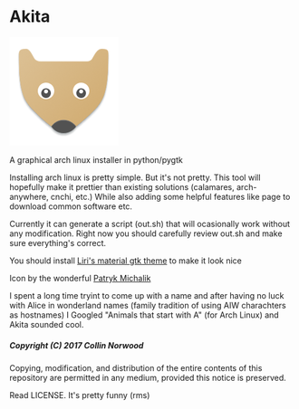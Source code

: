# Akita 

![Icon](https://github.com/Collinthegeek/Akita/blob/master/icon.png) 

A graphical arch linux installer in python/pygtk

Installing arch linux is pretty simple. But it's not pretty. This tool will hopefully make it prettier than existing solutions (calamares, arch-anywhere, cnchi, etc.) While also adding some helpful features like page to download common software etc.

Currently it can generate a script (out.sh) that  will ocasionally work without any modification. Right now you should carefully review out.sh and make sure everything's correct.

You should install [Liri's material gtk theme](https://www.github.com/lirios/material-gtk-theme) to make it look nice

Icon by the wonderful [Patryk Michalik](https://plus.google.com/u/0/+PatrykMichalik2003)

I spent a long time tryint to come up with a name and after having no luck with Alice in wonderland names (family tradition of using AIW charachters as hostnames) I Googled "Animals that start with A" (for Arch Linux) and Akita sounded cool. 



##### Copyright (C) 2017 Collin Norwood

Copying, modification, and distribution of the entire contents of this repository are permitted in any medium, provided this notice is preserved.

Read LICENSE. It's pretty funny (rms)
